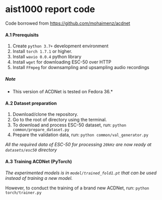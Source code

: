 # aist1000 report code

Code borrowed from https://github.com/mohaimenz/acdnet

#### A.1 Prerequisits
1. Create `python 3.7+` development environment 
2. Install `torch 1.7.1` or higher.
2. Install `wavio 0.0.4` python library
3. Install `wget` for downloading ESC-50 over HTTP
4. Install `FFmpeg` for downsampling and upsampling audio recordings

##### Note
* This version of ACDNet is tested on Fedora 36.*

#### A.2 Dataset preparation
1. Download/clone the repository.
2. Go to the root of directory using the terminal.
3. To download and process ESC-50 dataset, run: ```python common/prepare_dataset.py```
4. Prepare the validation data, run: ```python common/val_generator.py```

*All the required data of ESC-50 for processing `20kHz` are now ready at `datasets/esc50` directory*

#### A.3 Training ACDNet (PyTorch)
*The experimented models is in `model/trained_fold1.pt` that can be used instead of training a new model.*

However, to conduct the training of a brand new ACDNet, run: ```python torch/trainer.py```
